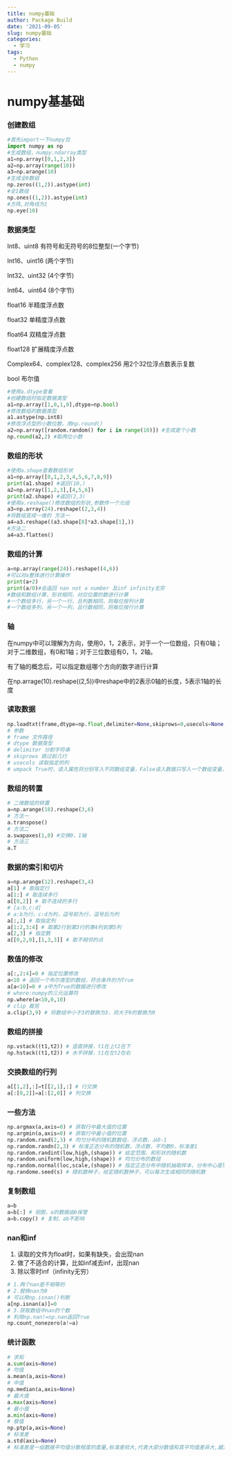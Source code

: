 ```yaml
---
title: numpy基础
author: Package Build
date: '2021-09-05'
slug: numpy基础
categories:
  - 学习
tags:
  - Python
  - numpy
---
```

# numpy基基础

### 创建数组

```python
#首先import一下numpy包
import numpy as np
#生成数组，numpy.ndarray类型
a1=np.array([0,1,2,3])
a2=np.array(range(10))
a3=np.arange(10)
#生成全0数组
np.zeros((1,2)).astype(int)
#全1数组
np.ones((1,2)).astype(int)
#方阵,对角线为1
np.eye(10)
```

### 数据类型

Int8、uint8 有符号和无符号的8位整型(一个字节)

Int16、uint16 (两个字节)

Int32、uint32 (4个字节)

Int64、uint64 (8个字节)

float16 半精度浮点数

float32 单精度浮点数

float64 双精度浮点数

float128 扩展精度浮点数

Complex64、complex128、complex256 用2个32位浮点数表示复数

bool 布尔值

```python
#使用a.dtype查看
#创建数组时指定数据类型
a1=np.array([1,0,1,0],dtype=np.bool)
#修改数组的数据类型
a1.astype(np.int8)
#修改浮点型的小数位数，用np.round()
a2=np.array([random.random() for i in range(10)]) #生成是个小数
np.round(a2,2) #取两位小数
```

### 数组的形状

```python
#使用a.shape查看数组形状
a1=np.array([0,1,2,3,4,5,6,7,8,9])
print(a1.shape) #返回(10,)
a2=np.array([1,2,3],[4,5,6])
print(a2.shape) #返回(2,3)
#使用a.reshape()修改数组的形状,参数传一个元组
a3=np.array(24).reshape((2,3,4))
#将数组变成一维的 方法一
a4=a3.reshape((a3.shape[0]*a3.shape[1],))
#方法二
a4=a3.flatten()
```

###  数组的计算

```python
a=np.array(range(24)).reshape((4,6))
#可以对a整体进行计算操作
print(a+2)
print(a/0)#会返回 nan not a number 及inf infinity无穷
#数组和数组计算，形状相同，对应位置的数进行计算
#一个数组多行，另一个一行，且列数相同，则每位按列计算
#一个数组多列，另一个一列，且行数相同，则每位按行计算
```

### 轴

在numpy中可以理解为方向，使用0，1，2表示，对于一个一位数组，只有0轴；对于二维数组，有0和1轴；对于三位数组有0，1，2轴。

有了轴的概念后，可以指定数组哪个方向的数字进行计算

在np.arrage(10).reshape((2,5))中reshape中的2表示0轴的长度，5表示1轴的长度

### 读取数据

```python
np.loadtxt(frame,dtype=np.float,delimiter=None,skiprows=0,usecols=None,unpack=False)
# 参数
# frame 文件路径
# dtype 数据类型
# delimiter 分割字符串
# skiprows 跳过前几行
# usecols 读取指定的列
# umpack True时，读入属性将分别写入不同数组变量，False读入数据只写入一个数组变量，默认false。当umpack为True时，可以起到转置的效果
```

### 数组的转置

```python
# 二维数组的转置
a=np.arange(18).reshape(3,6)
# 方法一
a.transpose()
# 方法二
a.swapaxes(1,0) #交换0，1轴
# 方法三
a.T
```

### 数据的索引和切片

```python
a=np.arange(12).reshape(3,4)
a[1] # 取指定行
a[1:] # 取连续多行
a[[0,2]] # 取不连续的多行
# [a:b,c:d]
# a:b为行，c:d为列，逗号前为行，逗号后为列
a[:,1] # 取指定列
a[1:2,3:4] # 取第2行到第3行的第4列到第5列
a[2,3] # 指定数
a[[0,2,0],[1,3,3]] # 取不相邻的点
```

### 数值的修改

```python
a[:,2:4]=0 # 指定位置修改
a<10 # 返回一个布尔类型的数组，符合条件的为True
a[a<10]=0 # a中为True的数据进行修改
# where:numpy的三元运算符
np.where(a<10,0,10)
# clip 裁剪
a.clip(3,9) # 将数组中小于3的替换为3，将大于9的替换为9
```

### 数组的拼接

```python
np.vstack((t1,t2)) # 竖直拼接，t1在上t2在下
np.hstack((t1,t2)) # 水平拼接，t1在左t2在右
```

### 交换数组的行列

```python
a[[1,2],:]=t[[2,1],:] # 行交换
a[:[0,2]]=a[:[2,0]] # 列交换
```

### 一些方法

```python
np.argmax(a,axis=0) # 获取行中最大值的位置
np.argmin(a,axis=0) # 获取行中最小值的位置
np.random.rand(2,3) # 均匀分布的随机数数组，浮点数，从0-1
np.random.randn(2,3) # 标准正态分布的随机数，浮点数，平均数0，标准差1
np.random.randint(low,high,(shape)) # 给定范围，和形状的随机数
np.random.uniform(low,high,(shape)) # 均匀分布的数组
np.random.normal(loc,scale,(shape)) # 指定正态分布中随机抽取样本，分布中心是loc（概率分布的均值），scale是标准差
np.randome.seed(s) # 随机数种子，给定随机数种子，可以每次生成相同的随机数
```

### 复制数组

```python
a=b
a=b[:] # 视图，a的数据由b保管
a=b.copy() # 复制，ab不影响
```

### nan和inf

1.  读取的文件为float时，如果有缺失，会出现nan
2.  做了不适合的计算，比如inf减去inf，出现nan
3.  除以零时inf（infinity无穷）

```python
# 1.两个nan是不相等的
# 2.替换nan为0
# 可以用np.isnan()判断
a[np.isnan(a)]=0
# 3.获取数组中nan的个数
# 利用np.nan!=np.nan返回True
np.count_nonezero(a!=a)
```

### 统计函数	

```python
# 求和
a.sum(axis=None)
# 均值
a.mean(a,axis=None)
# 中值
np.median(a,axis=None)
# 最大值
a.max(axis=None)
# 最小值
a.min(axis=None)
# 极值
np.ptp(a,axis=None)
# 标准差
a.std(axis=None)
# 标准差是一组数据平均值分散程度的度量,标准差较大,代表大部分数值和其平均值差异大,越大代表数据波动情况不稳定
```

